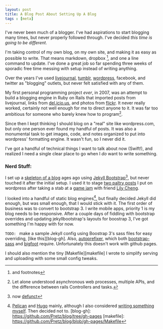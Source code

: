 ```yaml
---
layout: post
title: A Blog Post About Setting Up A Blog
tags : [meta]
---
```


I've never been much of a blogger. I've had aspirations to start blogging many times, but never properly followed through. I've decided _this time is going to be different_.

I'm taking control of my own blog, on my own site, and making it as easy as possible to write. That means markdown, dropbox [^note], and one a line command to update. I've done a great job so far spending three weeks of sporadic free time messing with setup instead of writing anything.

[^note]: and footnotes

Over the years I've used [livejournal][lj], [tumblr][], [wordpress][], facebook, and twitter as "blogging" outlets, but never felt satisfied with any of them.

My first personal programming project _ever_, in 2007, was an attempt to build a blogging engine in Ruby on Rails that imported posts from livejournal, links from [del.icio.us][pleasepost], and photos from [flickr][]. It never really worked, certainly not well enough for me to direct anyone to it. It was far too ambitious for someone who barely knew how to program[^program].

[^program]: Let alone understood asynchronous web processes, multiple APIs, and the difference between rails Controllers and tasks.

[flickr]: https://www.flickr.com/photos/pretz
[lj]: http://wetzel.livejournal.com
[tumblr]: http://apretz.tumblr.com
[wordpress]: https://alexp.wordpress.com
[pleasepost]: https://delicious.com/Wetzel/mylinks

Since then I kept thinking I should blog on a "real" site like wordpress.com, but only one person ever found my handful of posts. It was also a monumental task to get images, code, and notes organized to put into wordpress' formatting engine. It wasn't fun, so I never did it.

I've got a handful of technical things I want to talk about now (Swift!), and realized I need a single clear place to go when I _do_ want to write something.

### Nerd Stuff:
I set up a [skeleton of a blog][skel] ages ago using [Jekyll Bootstrap](http://jekyllbootstrap.com)[^defunct], but never touched it after the initial setup. I used it to stage [two paltry posts][posts] I put on wordpress after taking a stab at a [game jam][jam] with friend [Lily Cheng](http://roamingcuriosity.com).

I looked into a handful of static blog engines[^engines], but finally decided Jekyll did enough, but was small enough, that I would stick with it. The first order of business was to convert to bootstrap 3. I write mobile apps, priority 1 is my blog needs to be responsive. After a couple days of fiddling with bootstrap overrides and updating jekyllbootstrap's layouts for boostrap 3, I've got something I'm happy with for now.

`TODO: ` make a sample Jekyll config using Boostrap 3's sass files for easy overriding, [like this][blog-gh]. Also, [autoprefixer](https://github.com/postcss/autoprefixer), which both [bootstrap-sass](https://github.com/twbs/bootstrap-sass) and [bigfoot](http://www.bigfootjs.com) require. Unfortunately this doesn't work with github pages.

I should also mention the tiny [Makefile][makefile] I wrote to simplify serving and uploading with some small config tweaks.


[skel]: https://github.com/Pretz/blog/tree/eb857bf7810655fdde9ec989a959dc1b306e74e1
[posts]: https://alexp.wordpress.com/category/programming/create-game-jam/
[jam]: http://killscreendaily.com/create/video.php?submissionID=108
[^defunct]: now [defunct](http://ruhoh.com/)
[^engines]: [Pelican](http://blog.getpelican.com) and [Hugo](http://gohugo.io) mainly, although I also considered [writing something myself](https://github.com/marcoarment/secondcrack). Then decided not to.
[blog-gh]: https://github.com/Pretz/blog/tree/gh-pages
[makefile]: https://github.com/Pretz/blog/blob/gh-pages/Makefile